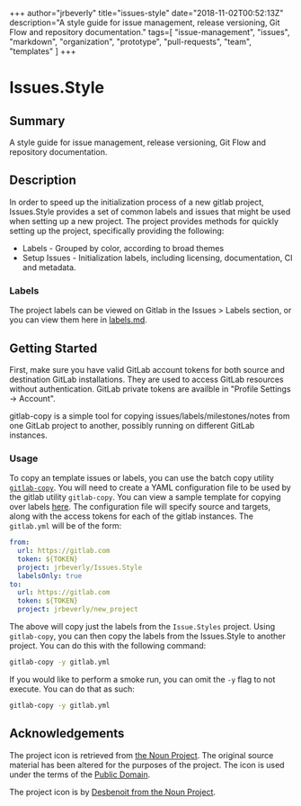 +++
    author="jrbeverly"
    title="issues-style"
    date="2018-11-02T00:52:13Z"
    description="A style guide for issue management, release versioning, Git Flow and repository documentation."
    tags=[
  "issue-management",
  "issues",
  "markdown",
  "organization",
  "prototype",
  "pull-requests",
  "team",
  "templates"
]
    +++
    
# Issues.Style

## Summary

A style guide for issue management, release versioning, Git Flow and repository documentation.

## Description

In order to speed up the initialization process of a new gitlab project, Issues.Style provides a set of common labels and issues that might be used when setting up a new project. The project provides methods for quickly setting up the project, specifically providing the following:

* Labels - Grouped by color, according to broad themes
* Setup Issues - Initialization labels, including licensing, documentation, CI and metadata.

### Labels

The project labels can be viewed on Gitlab in the Issues > Labels section, or you can view them here in [labels.md](src/labels.md).

## Getting Started

First, make sure you have valid GitLab account tokens for both source and destination GitLab installations. They are used to access GitLab resources without authentication. GitLab private tokens are availble in "Profile Settings -> Account".

gitlab-copy is a simple tool for copying issues/labels/milestones/notes from one GitLab project to another, possibly running on different GitLab instances.

### Usage

To copy an template issues or labels, you can use the batch copy utility [`gitlab-copy`](https://github.com/gotsunami/gitlab-copy). You will need to create a YAML configuration file to be used by the gitlab utility `gitlab-copy`. You can view a sample template for copying over labels [here](src/labels.yaml). The configuration file will specify source and targets, along with the access tokens for each of the gitlab instances. The `gitlab.yml` will be of the form:

```yaml
from:
  url: https://gitlab.com
  token: ${TOKEN}
  project: jrbeverly/Issues.Style
  labelsOnly: true
to:
  url: https://gitlab.com
  token: ${TOKEN}
  project: jrbeverly/new_project
```

The above will copy just the labels from the `Issue.Styles` project. Using `gitlab-copy`, you can then copy the labels from the Issues.Style to another project. You can do this with the following command:

```bash
gitlab-copy -y gitlab.yml
```

If you would like to perform a smoke run, you can omit the `-y` flag to not execute. You can do that as such:

```bash
gitlab-copy -y gitlab.yml
```

## Acknowledgements

The project icon is retrieved from [the Noun Project](docs/icon/icon.json). The original source material has been altered for the purposes of the project. The icon is used under the terms of the [Public Domain](https://creativecommons.org/publicdomain/zero/1.0/).

The project icon is by [Desbenoit from the Noun Project](https://thenounproject.com/term/css/60411/).